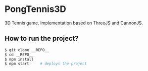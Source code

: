 # PongTennis3D

3D Tennis game. Implementation based on ThreeJS and CannonJS. 

## How to run the project?

```bash
$ git clone __REPO__
$ cd __REPO__
$ npm install
$ npm start 	# deploys the project
```
